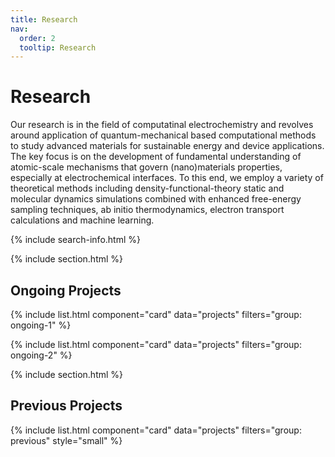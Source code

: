 ```yaml
---
title: Research
nav:
  order: 2
  tooltip: Research
---
```


# <i class="fas fa-tools"></i>Research

Our research is in the field of computatinal electrochemistry and revolves around application of quantum-mechanical based computational methods to study advanced materials for sustainable energy and device applications. The key focus is on the development of fundamental understanding of atomic-scale mechanisms that govern (nano)materials properties, especially at electrochemical interfaces. To this end, we employ a variety of theoretical methods including density-functional-theory static and molecular dynamics simulations combined with enhanced free-energy sampling techniques, ab initio thermodynamics, electron transport calculations and machine learning. 

{% include search-info.html %}

{% include section.html %}

## Ongoing Projects

{% include list.html component="card" data="projects" filters="group: ongoing-1" %}

{% include list.html component="card" data="projects" filters="group: ongoing-2" %}

{% include section.html %}

## Previous Projects

{% include list.html component="card" data="projects" filters="group: previous" style="small" %}
